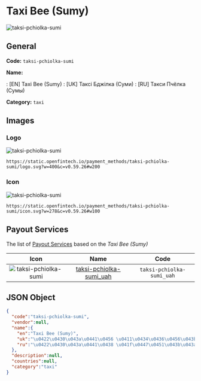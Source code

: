 
# Taxi Bee (Sumy) 
![taksi-pchiolka-sumi](https://static.openfintech.io/payment_methods/taksi-pchiolka-sumi/logo.svg?w=400&c=v0.59.26#w200)  

## General 
**Code:** `taksi-pchiolka-sumi` 
 
**Name:** 
 
:	[EN] Taxi Bee (Sumy) 
:	[UK] Таксі Бджілка (Суми) 
:	[RU] Такси Пчёлка (Сумы) 
 
**Category:** `taxi` 
 

## Images 

### Logo 
![taksi-pchiolka-sumi](https://static.openfintech.io/payment_methods/taksi-pchiolka-sumi/logo.svg?w=400&c=v0.59.26#w200)  

```
https://static.openfintech.io/payment_methods/taksi-pchiolka-sumi/logo.svg?w=400&c=v0.59.26#w200
```  

### Icon 
![taksi-pchiolka-sumi](https://static.openfintech.io/payment_methods/taksi-pchiolka-sumi/icon.svg?w=278&c=v0.59.26#w100)  

```
https://static.openfintech.io/payment_methods/taksi-pchiolka-sumi/icon.svg?w=278&c=v0.59.26#w100
```  

## Payout Services 
 
The list of [Payout Services](/payout-services/) based on the _Taxi Bee (Sumy)_ 

|Icon|Name|Code| 
|:---:|:---:|:---:| 
|![taksi-pchiolka-sumi](https://static.openfintech.io/payout_methods/taksi-pchiolka-sumi/icon.svg?w=278&c=v0.59.26#w40) |[taksi-pchiolka-sumi_uah](/payout-services/taksi-pchiolka-sumi_uah/)|`taksi-pchiolka-sumi_uah`| 
 

## JSON Object 

```json
{
  "code":"taksi-pchiolka-sumi",
  "vendor":null,
  "name":{
    "en":"Taxi Bee (Sumy)",
    "uk":"\u0422\u0430\u043a\u0441\u0456 \u0411\u0434\u0436\u0456\u043b\u043a\u0430 (\u0421\u0443\u043c\u0438)",
    "ru":"\u0422\u0430\u043a\u0441\u0438 \u041f\u0447\u0451\u043b\u043a\u0430 (\u0421\u0443\u043c\u044b)"
  },
  "description":null,
  "countries":null,
  "category":"taxi"
}
```  
